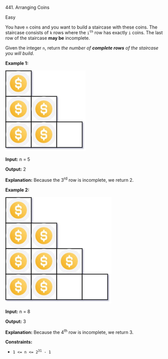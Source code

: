 441\. Arranging Coins

Easy

You have `n` coins and you want to build a staircase with these coins. The staircase consists of `k` rows where the <code>i<sup>th</sup></code> row has exactly `i` coins. The last row of the staircase **may be** incomplete.

Given the integer `n`, return _the number of **complete rows** of the staircase you will build_.

**Example 1:**

![](arrangecoins1-grid.jpg)

**Input:** n = 5

**Output:** 2

**Explanation:** Because the 3<sup>rd</sup> row is incomplete, we return 2. 

**Example 2:**

![](arrangecoins2-grid.jpg)

**Input:** n = 8

**Output:** 3

**Explanation:** Because the 4<sup>th</sup> row is incomplete, we return 3. 

**Constraints:**

*   <code>1 <= n <= 2<sup>31</sup> - 1</code>
